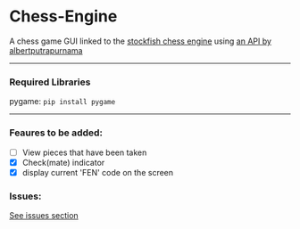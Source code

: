# Chess-Engine

A chess game GUI linked to the [stockfish chess engine](https://stockfishchess.org/) using [an API by albertputrapurnama](https://github.com/albertputrapurnama/stockfish-api)

-----

### Required Libraries

pygame: `pip install pygame`

----

### Feaures to be added:
- [ ] View pieces that have been taken
- [x] Check(mate) indicator
- [x] display current 'FEN' code on the screen

### Issues:
[See issues section](https://github.com/Ollie-Edwards/Chess-Engine/issues)
